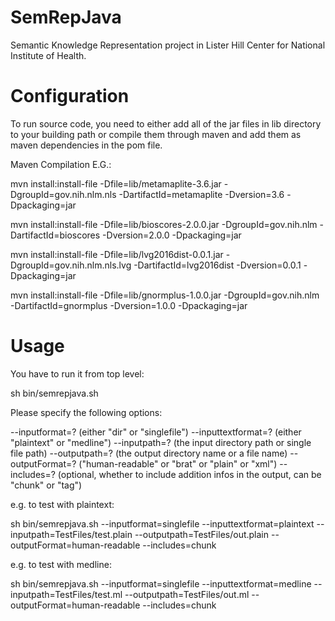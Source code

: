 # SemRepJava

Semantic Knowledge Representation project in Lister Hill Center for National Institute of Health.

# Configuration

To run source code, you need to either add all of the jar files in lib directory to your building path or compile them through maven and add them as maven dependencies in the pom file.

Maven Compilation E.G.:

mvn install:install-file -Dfile=lib/metamaplite-3.6.jar -DgroupId=gov.nih.nlm.nls -DartifactId=metamaplite -Dversion=3.6 -Dpackaging=jar

mvn install:install-file -Dfile=lib/bioscores-2.0.0.jar -DgroupId=gov.nih.nlm -DartifactId=bioscores -Dversion=2.0.0 -Dpackaging=jar

mvn install:install-file -Dfile=lib/lvg2016dist-0.0.1.jar -DgroupId=gov.nih.nlm.nls.lvg -DartifactId=lvg2016dist -Dversion=0.0.1 -Dpackaging=jar

mvn install:install-file -Dfile=lib/gnormplus-1.0.0.jar -DgroupId=gov.nih.nlm -DartifactId=gnormplus -Dversion=1.0.0 -Dpackaging=jar




# Usage
You have to run it from top level:

sh bin/semrepjava.sh <options>

Please specify the following options:

--inputformat=? (either "dir" or "singlefile")
--inputtextformat=? (either "plaintext" or "medline")
--inputpath=? (the input directory path or single file path)
--outputpath=? (the output directory name or a file name)
--outputFormat=? ("human-readable" or "brat" or "plain" or "xml")
--includes=? (optional, whether to include addition infos in the output, can be "chunk" or "tag")

e.g. to test with plaintext:

sh bin/semrepjava.sh --inputformat=singlefile --inputtextformat=plaintext --inputpath=TestFiles/test.plain --outputpath=TestFiles/out.plain --outputFormat=human-readable --includes=chunk

e.g. to test with medline:

sh bin/semrepjava.sh --inputformat=singlefile --inputtextformat=medline --inputpath=TestFiles/test.ml --outputpath=TestFiles/out.ml --outputFormat=human-readable --includes=chunk
